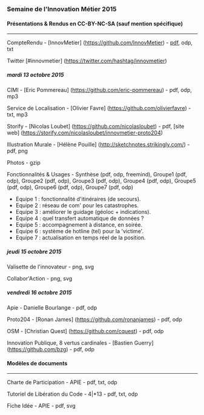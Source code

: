 
### Semaine de l'Innovation Métier 2015

#### Présentations & Rendus en CC-BY-NC-SA (sauf mention spécifique)

---

CompteRendu - [InnovMetier] (https://github.com/InnovMetier) - [pdf](docs/CompteRendu.pdf), odp, txt

Twitter [#innovmetier] (https://twitter.com/hashtag/innovmetier)

##### mardi 13 octobre 2015

CIMI - [Eric Pommereau] (https://github.com/eric-pommereau) - pdf, odp, mp3

Service de Localisation - [Olivier Favre] (https://github.com/olivierfavre) - txt, mp3

Storify - [Nicolas Loubet] (https://github.com/nicolasloubet) - pdf, [site web] (https://storify.com/nicolasloubet/innovmetier-proto204)

Illustration Murale - [Hélène Pouille] (http://sketchnotes.strikingly.com/) - pdf, png

Photos - gzip 

Fonctionnalités & Usages - Synthèse (pdf, odp, freemind), Groupe1 (pdf, odp), Groupe2 (pdf, odp), Groupe3 (pdf, odp), Groupe4 (pdf, odp), Groupe5 (pdf, odp), Groupe6 (pdf, odp), Groupe7 (pdf, odp)

- Equipe 1 : fonctionnalité d'itinéraires (de secours).
- Equipe 2 : réseau de com' pour les catastrophes. 
- Equipe 3 : améliorer le guidage (géoloc + indications).
- Equipe 4 : quel transfert automatique de données ?
- Equipe 5 : accompagnement à distance, en soirée.
- Equipe 6 : système de hotline (tel) pour la 'victime'. 
- Equipe 7 : actualisation en temps réel de la position.

##### jeudi 15 octobre 2015

Valisette de l'innovateur - png, svg

Collabor'Action - png, svg

##### vendredi 16 octobre 2015

Apie - Danielle Bourlange - pdf, odp

Proto204 - [Ronan James] (https://github.com/ronanjames) - pdf, odp

OSM - [Christian Quest] (https://github.com/cquest) - pdf, odp

Innovation Publique, 8 vertus cardinales - [Bastien Guerry] (https://github.com/bzg) - pdf, odp

#### Modèles de documents

---

Charte de Participation - APIE - pdf, txt, odp

Tutoriel de Libération du Code - 4|*13 - pdf, txt, odp

Fiche Idée - APIE - pdf, svg
